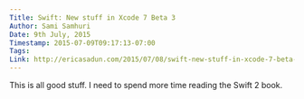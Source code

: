 ```yaml
---
Title: Swift: New stuff in Xcode 7 Beta 3
Author: Sami Samhuri
Date: 9th July, 2015
Timestamp: 2015-07-09T09:17:13-07:00
Tags: 
Link: http://ericasadun.com/2015/07/08/swift-new-stuff-in-xcode-7-beta-3/
---
```


This is all good stuff. I need to spend more time reading the Swift 2 book.
